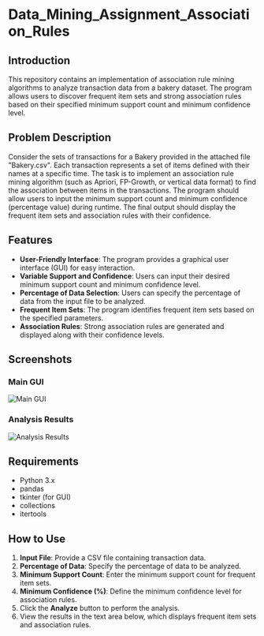 # Data_Mining_Assignment_Association_Rules



## Introduction

This repository contains an implementation of association rule mining algorithms to analyze transaction data from a bakery dataset. The program allows users to discover frequent item sets and strong association rules based on their specified minimum support count and minimum confidence level.

## Problem Description

Consider the sets of transactions for a Bakery provided in the attached file "Bakery.csv". Each transaction represents a set of items defined with their names at a specific time. The task is to implement an association rule mining algorithm (such as Apriori, FP-Growth, or vertical data format) to find the association between items in the transactions. The program should allow users to input the minimum support count and minimum confidence (percentage value) during runtime. The final output should display the frequent item sets and association rules with their confidence.

## Features

- **User-Friendly Interface**: The program provides a graphical user interface (GUI) for easy interaction.
- **Variable Support and Confidence**: Users can input their desired minimum support count and minimum confidence level.
- **Percentage of Data Selection**: Users can specify the percentage of data from the input file to be analyzed.
- **Frequent Item Sets**: The program identifies frequent item sets based on the specified parameters.
- **Association Rules**: Strong association rules are generated and displayed along with their confidence levels.

## Screenshots

### Main GUI

![Main GUI](https://github.com/Abdallah531/Data_Mining_Assignment_Association_Rules/assets/117390537/00339b0f-fb06-4113-94a0-592367f88725)

### Analysis Results

![Analysis Results](https://github.com/Abdallah531/Data_Mining_Assignment_Association_Rules/assets/117390537/8b6d0038-d280-4809-9bbf-32162588b3a5)


## Requirements

- Python 3.x
- pandas
- tkinter (for GUI)
- collections
- itertools

## How to Use

1. **Input File**: Provide a CSV file containing transaction data.
2. **Percentage of Data**: Specify the percentage of data to be analyzed.
3. **Minimum Support Count**: Enter the minimum support count for frequent item sets.
4. **Minimum Confidence (%)**: Define the minimum confidence level for association rules.
5. Click the **Analyze** button to perform the analysis.
6. View the results in the text area below, which displays frequent item sets and association rules.


